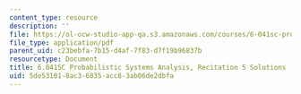 ```yaml
---
content_type: resource
description: ''
file: https://ol-ocw-studio-app-qa.s3.amazonaws.com/courses/6-041sc-probabilistic-systems-analysis-and-applied-probability-fall-2013/5de531018ac36835acc83ab06de2dbfa_MIT6_041SCF13_rec05_sol.pdf
file_type: application/pdf
parent_uid: c23bebfa-7b15-d4af-7f83-d7f19b96837b
resourcetype: Document
title: 6.041SC Probabilistic Systems Analysis, Recitation 5 Solutions
uid: 5de53101-8ac3-6835-acc8-3ab06de2dbfa
---
```


